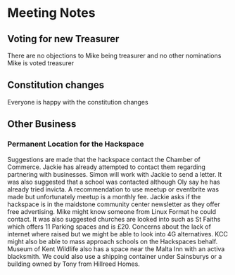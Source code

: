 # Meeting Notes
## Voting for new Treasurer
There are no objections to Mike being treasurer and no other nominations
Mike is voted treasurer

## Constitution changes
Everyone is happy with the constitution changes 

## Other Business
### Permanent Location for the Hackspace
Suggestions are made that the hackspace contact the Chamber of Commerce. Jackie has already attempted to contact them regarding partnering with businesses. Simon will work with Jackie to send a letter.
It was also suggested that a school was contacted although Oly say he has already tried invicta. 
A recommendation to use meetup or eventbrite was made but unfortunately meetup is a monthly fee.
Jackie asks if the hackspace is in the maidstone community center newsletter as they offer free advertising.
Mike might know someone from Linux Format he could contact.
It was also suggested churches are looked into such as St Faiths which offers 11 Parking spaces and is £20. Concerns about the lack of internet where raised but we might be able to look into 4G alternatives.
KCC might also be able to mass approach schools on the Hackspaces behalf.
Museum of Kent Wildlife also has a space near the Malta Inn with an activa blacksmith.
We could also use a shipping container under Sainsburys or a building owned by Tony from Hillreed Homes.
